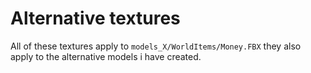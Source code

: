 # Alternative textures 
All of these textures apply to `models_X/WorldItems/Money.FBX` they also apply to the alternative models i have created.
